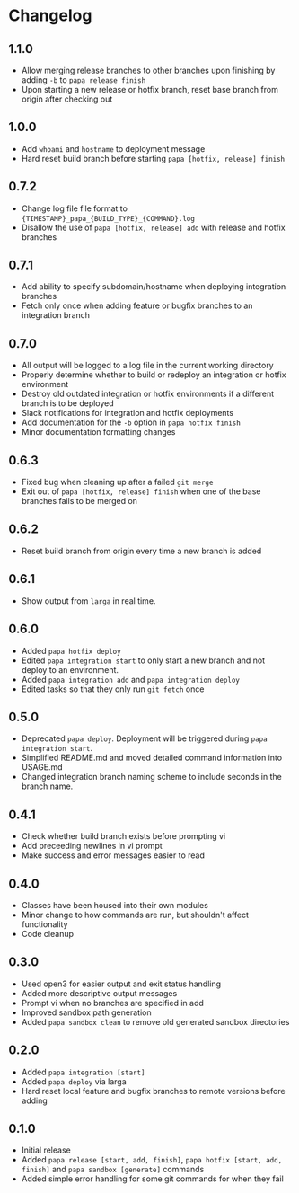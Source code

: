 # Changelog

## 1.1.0
* Allow merging release branches to other branches upon finishing by adding `-b` to `papa release finish`
* Upon starting a new release or hotfix branch, reset base branch from origin after checking out

## 1.0.0
* Add `whoami` and `hostname` to deployment message
* Hard reset build branch before starting `papa [hotfix, release] finish`

## 0.7.2
* Change log file file format to `{TIMESTAMP}_papa_{BUILD_TYPE}_{COMMAND}.log`
* Disallow the use of `papa [hotfix, release] add` with release and hotfix branches

## 0.7.1
* Add ability to specify subdomain/hostname when deploying integration branches
* Fetch only once when adding feature or bugfix branches to an integration branch

## 0.7.0
* All output will be logged to a log file in the current working directory
* Properly determine whether to build or redeploy an integration or hotfix environment
* Destroy old outdated integration or hotfix environments if a different branch is to be deployed
* Slack notifications for integration and hotfix deployments
* Add documentation for the `-b` option in `papa hotfix finish`
* Minor documentation formatting changes

## 0.6.3
* Fixed bug when cleaning up after a failed `git merge`
* Exit out of `papa [hotfix, release] finish` when one of the base branches fails to be merged on

## 0.6.2
* Reset build branch from origin every time a new branch is added

## 0.6.1
* Show output from `larga` in real time.

## 0.6.0
* Added `papa hotfix deploy`
* Edited `papa integration start` to only start a new branch and not deploy to an environment.
* Added `papa integration add` and `papa integration deploy`
* Edited tasks so that they only run `git fetch` once

## 0.5.0
* Deprecated `papa deploy`. Deployment will be triggered during `papa integration start`.
* Simplified README.md and moved detailed command information into USAGE.md
* Changed integration branch naming scheme to include seconds in the branch name.

## 0.4.1
* Check whether build branch exists before prompting vi
* Add preceeding newlines in vi prompt
* Make success and error messages easier to read

## 0.4.0
* Classes have been housed into their own modules
* Minor change to how commands are run, but shouldn't affect functionality
* Code cleanup

## 0.3.0
* Used open3 for easier output and exit status handling
* Added more descriptive output messages
* Prompt vi when no branches are specified in add
* Improved sandbox path generation
* Added `papa sandbox clean` to remove old generated sandbox directories

## 0.2.0
* Added `papa integration [start]`
* Added `papa deploy` via larga
* Hard reset local feature and bugfix branches to remote versions before adding

## 0.1.0
* Initial release
* Added `papa release [start, add, finish]`, `papa hotfix [start, add, finish]` and `papa sandbox [generate]` commands
* Added simple error handling for some git commands for when they fail
